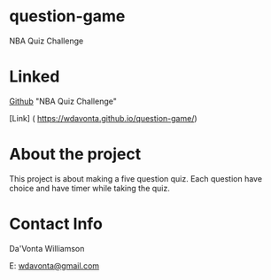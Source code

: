 # question-game
NBA Quiz Challenge


# Linked

[Github](https://github.com/wdavonta/question-game.git) "NBA Quiz Challenge"

[Link] ( https://wdavonta.github.io/question-game/)

 
# About the project
This project is about making a five question quiz. Each question have choice and have timer while taking the quiz.




# Contact Info
Da'Vonta Williamson

E: <a href="mailto:wdavonta@gmail.com">wdavonta@gmail.com</a>
                </address>